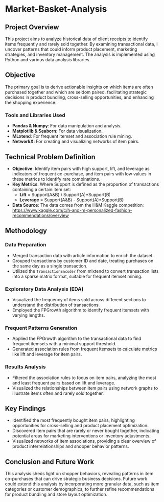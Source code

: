 # Market-Basket-Analysis

## Project Overview
This project aims to analyze historical data of client receipts to identify items frequently and rarely sold together. By examining transactional data, I uncover patterns that could inform product placement, marketing strategies, and inventory management. The analysis is implemented using Python and various data analysis libraries. 

## Objective
The primary goal is to derive actionable insights on which items are often purchased together and which are seldom paired, facilitating strategic decisions in product bundling, cross-selling opportunities, and enhancing the shopping experience.

### Tools and Libraries Used
- **Pandas & Numpy**: For data manipulation and analysis.
- **Matplotlib & Seaborn**: For data visualization.
- **MLxtend**: For frequent itemset and association rule mining.
- **NetworkX**: For creating and visualizing networks of item pairs.

## Technical Problem Definition
- **Objective**: Identify item pairs with high support, lift, and leverage as indicators of frequent co-purchase, and item pairs with low values in these metrics to identify rare combinations.
- **Key Metrics**:
  Where Support is defined as the proportion of transactions containing a certain item set:
    - **Lift** = Support(A&B) / Support(A)*Support(B)
    - **Leverage** = Support(A&B) - Support(A)*Support(B)
- **Data Source**: The data comes from the H&M Kaggle competition:  https://www.kaggle.com/c/h-and-m-personalized-fashion-recommendations/overview

## Methodology

### Data Preparation
- Merged transaction data with article information to enrich the dataset.
- Grouped transactions by customer ID and date, treating purchases on the same day as a single transaction.
- Utilized the `TransactionEncoder` from mlxtend to convert transaction lists into a sparse matrix format, suitable for frequent itemset mining.

### Exploratory Data Analysis (EDA)
- Visualized the frequency of items sold across different sections to understand the distribution of transactions.
- Employed the FPGrowth algorithm to identify frequent itemsets with varying lengths.

### Frequent Patterns Generation
- Applied the FPGrowth algorithm to the transactional data to find frequent itemsets with a minimal support threshold.
- Generated association rules from frequent itemsets to calculate metrics like lift and leverage for item pairs.

### Results Analysis
- Filtered the association rules to focus on item pairs, analyzing the most and least frequent pairs based on lift and leverage.
- Visualized the relationships between item pairs using network graphs to illustrate items often and rarely sold together.

## Key Findings
- Identified the most frequently bought item pairs, highlighting opportunities for cross-selling and product placement optimization.
- Discovered item pairs that are rarely or never bought together, indicating potential areas for marketing interventions or inventory adjustments.
- Visualized networks of item associations, providing a clear overview of product interrelationships and shopper behavior patterns.

## Conclusion and Future Work
This analysis sheds light on shopper behaviors, revealing patterns in item co-purchases that can drive strategic business decisions. Future work could extend this analysis by incorporating more granular data, such as item categories or customer demographics, to further refine recommendations for product bundling and store layout optimization.


